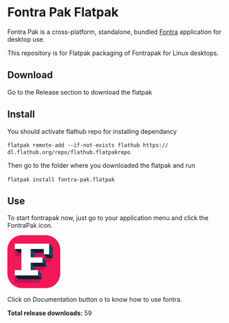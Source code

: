 # Fontra Pak Flatpak

Fontra Pak is a cross-platform, standalone, bundled [Fontra](https://github.com/fontra/fontra) application for desktop use.

This repository is for Flatpak packaging of Fontrapak for Linux desktops.
## Download

Go to the Release section to download the flatpak

## Install

You should activate flathub repo for installing dependancy
```
flatpak remote-add --if-not-exists flathub https://
dl.flathub.org/repo/flathub.flatpakrepo

```
Then go to the folder where you downloaded the flatpak and run

`flatpak install fontra-pak.flatpak`

## Use

To start fontrapak now, just go to your application menu and click the FontraPak icon.

![FontraPak](data/icons/fontrapak.png)

Click on Documentation button o to know how to use fontra.

<!--DOWNLOAD_COUNT-->
**Total release downloads:** 59
